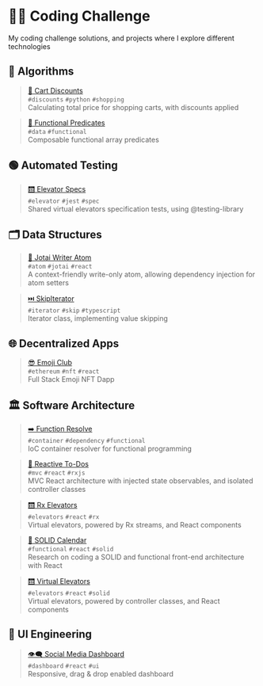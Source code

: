 # 👨‍💻 Coding Challenge

My coding challenge solutions, and projects where I explore different technologies

## 🧮 Algorithms

> [🛒 Cart Discounts](./packages/cart-discounts) <br>
`#discounts` `#python` `#shopping` <br>
Calculating total price for shopping carts, with discounts applied

> [🚃 Functional Predicates](./packages/functional-predicates) <br>
`#data` `#functional` <br>
Composable functional array predicates

## 🟢 Automated Testing

> [🛗 Elevator Specs](./packages/elevator-specs) <br>
  `#elevator` `#jest` `#spec` <br>
  Shared virtual elevators specification tests, using @testing-library

## 🗂️ Data Structures

> [👻 Jotai Writer Atom](./packages/jotai-writer-atom) <br>
  `#atom` `#jotai` `#react` <br>
  A context-friendly write-only atom, allowing dependency injection for atom setters

> [⏭️ SkipIterator](./packages/skip-iterator) <br>
  `#iterator` `#skip` `#typescript` <br>
  Iterator class, implementing value skipping

## 🌐 Decentralized Apps

> [😎 Emoji Club](./packages/emoji-club) <br>
  `#ethereum` `#nft` `#react` <br>
  Full Stack Emoji NFT Dapp

## 🏛️ Software Architecture

> [➡️ Function Resolve](./packages/function-resolve) <br>
  `#container` `#dependency` `#functional` <br>
  IoC container resolver for functional programming

> [📝 Reactive To-Dos](./packages/reactive-todos) <br>
  `#mvc` `#react` `#rxjs` <br>
  MVC React architecture with injected state observables, and isolated controller classes

> [🛗 Rx Elevators](./packages/rx-elevators) <br>
  `#elevators` `#react` `#rx` <br>
  Virtual elevators, powered by Rx streams, and React components

> [📅 SOLID Calendar](./packages/solid-calendar) <br>
  `#functional` `#react` `#solid` <br>
  Research on coding a SOLID and functional front-end architecture with React

> [🛗 Virtual Elevators](./packages/virtual-elevators) <br>
  `#elevators` `#react` `#solid` <br>
  Virtual elevators, powered by controller classes, and React components

## 🎨 UI Engineering

> [👁️‍🗨️ Social Media Dashboard](./packages/social-dashboard) <br>
  `#dashboard` `#react` `#ui` <br>
  Responsive, drag & drop enabled dashboard
